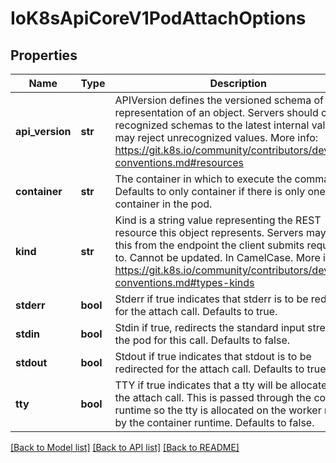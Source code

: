 # IoK8sApiCoreV1PodAttachOptions

## Properties
Name | Type | Description | Notes
------------ | ------------- | ------------- | -------------
**api_version** | **str** | APIVersion defines the versioned schema of this representation of an object. Servers should convert recognized schemas to the latest internal value, and may reject unrecognized values. More info: https://git.k8s.io/community/contributors/devel/api-conventions.md#resources | [optional] 
**container** | **str** | The container in which to execute the command. Defaults to only container if there is only one container in the pod. | [optional] 
**kind** | **str** | Kind is a string value representing the REST resource this object represents. Servers may infer this from the endpoint the client submits requests to. Cannot be updated. In CamelCase. More info: https://git.k8s.io/community/contributors/devel/api-conventions.md#types-kinds | [optional] 
**stderr** | **bool** | Stderr if true indicates that stderr is to be redirected for the attach call. Defaults to true. | [optional] 
**stdin** | **bool** | Stdin if true, redirects the standard input stream of the pod for this call. Defaults to false. | [optional] 
**stdout** | **bool** | Stdout if true indicates that stdout is to be redirected for the attach call. Defaults to true. | [optional] 
**tty** | **bool** | TTY if true indicates that a tty will be allocated for the attach call. This is passed through the container runtime so the tty is allocated on the worker node by the container runtime. Defaults to false. | [optional] 

[[Back to Model list]](../README.md#documentation-for-models) [[Back to API list]](../README.md#documentation-for-api-endpoints) [[Back to README]](../README.md)


